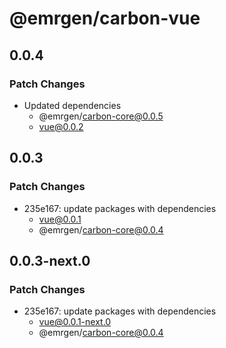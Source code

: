 # @emrgen/carbon-vue

## 0.0.4

### Patch Changes

- Updated dependencies
  - @emrgen/carbon-core@0.0.5
  - vue@0.0.2

## 0.0.3

### Patch Changes

- 235e167: update packages with dependencies
  - vue@0.0.1
  - @emrgen/carbon-core@0.0.4

## 0.0.3-next.0

### Patch Changes

- 235e167: update packages with dependencies
  - vue@0.0.1-next.0
  - @emrgen/carbon-core@0.0.4
